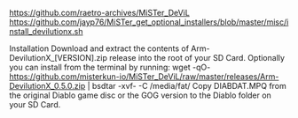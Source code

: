 https://github.com/raetro-archives/MiSTer_DeViL
https://github.com/jayp76/MiSTer_get_optional_installers/blob/master/misc/install_devilutionx.sh

Installation
Download and extract the contents of Arm-DevilutionX_[VERSION].zip release into the root of your SD Card.
Optionally you can install from the terminal by running:
wget -qO- https://github.com/misterkun-io/MiSTer_DeViL/raw/master/releases/Arm-DevilutionX_0.5.0.zip | bsdtar -xvf- -C /media/fat/
Copy DIABDAT.MPQ from the original Diablo game disc or the GOG version to the Diablo folder on your SD Card.
